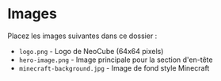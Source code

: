 # Images

Placez les images suivantes dans ce dossier :

- `logo.png` - Logo de NeoCube (64x64 pixels)
- `hero-image.png` - Image principale pour la section d'en-tête
- `minecraft-background.jpg` - Image de fond style Minecraft
